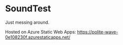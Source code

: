 # SoundTest
Just messing around.

Hosted on Azure Static Web Apps: https://polite-wave-0e108230f.azurestaticapps.net/
